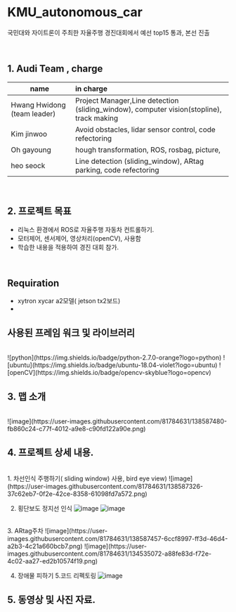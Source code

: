 # KMU_autonomous_car 
국민대와 자이트론이 주최한 자율주행 경진대회에서 예선 top15 통과, 본선 진출

<br>

## 1. Audi Team , charge
| name | in charge |
| ------------ | :-------------------------------------------------- |
| Hwang Hwidong (team leader) | Project Manager,Line detection (sliding_window), computer vision(stopline), track making |
| Kim jinwoo | Avoid obstacles, lidar sensor control, code refectoring |
| Oh gayoung | hough transformation, ROS, rosbag, picture,  |
| heo seock | Line detection (sliding_window), ARtag parking, code refectoring|
<br>

## 2. 프로젝트 목표
- 리눅스 환경에서 ROS로 자율주행 자동차 컨트롤하기.
- 모터제어, 센서제어, 영상처리(openCV), 사용함
- 학습한 내용을 적용하여 경진 대회 참가.

<br>

## Requiration
- xytron xycar a2모델( jetson tx2보드)
- 


## 사용된 프레임 워크 및 라이브러리

<br>
![python](https://img.shields.io/badge/python-2.7.0-orange?logo=python)
![ubuntu](https://img.shields.io/badge/ubuntu-18.04-violet?logo=ubuntu)
![openCV](https://img.shields.io/badge/opencv-skyblue?logo=opencv)

## 3. 맵 소개

<br>
![image](https://user-images.githubusercontent.com/81784631/138587480-fb860c24-c77f-4012-a9e8-c90fd122a90e.png)



## 4. 프로젝트 상세 내용. 

<br>
1. 차선인식 주행하기( sliding window) 사용, bird eye view)
![image](https://user-images.githubusercontent.com/81784631/138587326-37c62eb7-0f2e-42ce-8358-61098fd7a572.png)

2. 횡단보도 정지선 인식
![image](https://user-images.githubusercontent.com/81784631/138587420-fd79ea62-4697-43a8-af6b-8d4f9ccb785f.png)
![image](https://user-images.githubusercontent.com/81784631/138587156-71ce879c-71ff-48b0-b2d9-f0217727f8eb.png)

<br>
3. ARtag주차 
![image](https://user-images.githubusercontent.com/81784631/138587457-6ccf8997-ff3d-46d4-a2b3-4c21a660bcb7.png)
![image](https://user-images.githubusercontent.com/81784631/134535072-a88fe83d-f72e-4c02-aa27-ed2b10574f19.png)

4. 장애물 피하기
5.코드 리펙토링
![image](https://user-images.githubusercontent.com/81784631/134535195-c1b6e0bd-b13e-4d1d-a3a7-dae9a95a02a9.png)

## 5. 동영상 및 사진 자료.


